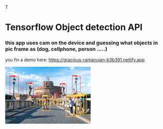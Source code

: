 T

# Tensorflow Object detection API

### this app uses cam on the device and guessing what objects in pic frame as (dog, cellphone, person .....)
you fin a demo here: https://gracious-ramanujan-b3b391.netlify.app

![alt text](https://github.com/NasirHaidari/object-detection/blob/master/public/tensorflow.jpeg?raw=true)

